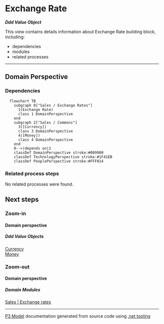 ﻿
# Exchange Rate

***Ddd Value Object***  

This view contains details information about Exchange Rate building block, including:
- dependencies
- modules
- related processes  

---



## Domain Perspective


### Dependencies

```mermaid
  flowchart TB
    subgraph 0["Sales / Exchange Rates"]
      1(Exchange Rate)
      class 1 DomainPerspective
    end
    subgraph 2["Sales / Commons"]
      3([Currency])
      class 3 DomainPerspective
      4([Money])
      class 4 DomainPerspective
    end
    0-->|depends on|2
    classDef DomainPerspective stroke:#009900
    classDef TechnologyPerspective stroke:#1F41EB
    classDef PeoplePerspective stroke:#FFF014
```

### Related process steps

No related processes were found.  

## Next steps


### Zoom-in


#### Domain perspective


##### Ddd Value Objects

[Currency](../Commons/Currency.md)  
[Money](../Commons/Money.md)  

### Zoom-out


#### Domain perspective


##### Domain Modules

[Sales | Exchange rates](ExchangeRates.md)  

---

[P3 Model](https://github.com/P3-model/P3-model) documentation generated from source code using [.net tooling](https://github.com/P3-model/P3-model-dotnet)